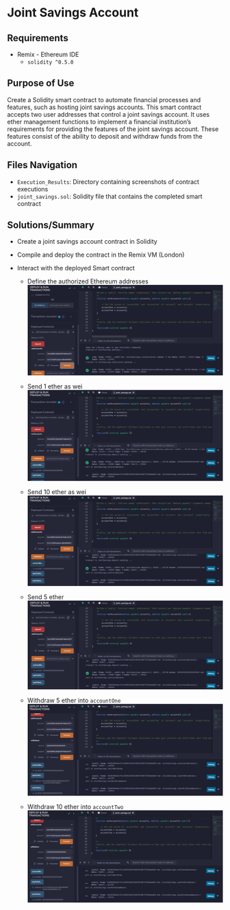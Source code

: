 # Joint Savings Account

## Requirements

* Remix - Ethereum IDE
  * `solidity ^0.5.0`

## Purpose of Use

Create a Solidity smart contract to automate financial processes and features, such as hosting joint savings accounts. This smart contract accepts two user addresses that control a joint savings account. It uses ether management functions to implement a financial institution’s requirements for providing the features of the joint savings account. These features consist of the ability to deposit and withdraw funds from the account.

## Files Navigation

* `Execution_Results`: Directory containing screenshots of contract executions
* `joint_savings.sol`: Solidity file that contains the completed smart contract

## Solutions/Summary

* Create a joint savings account contract in Solidity
* Compile and deploy the contract in the Remix VM (London)
* Interact with the deployed Smart contract
  
  * Define the authorized Ethereum addresses
![alt=“Define the authorized ETH addresses”](Execution_Results/Defined_Authorized_ETH_Addresses.png)
  
  * Send 1 ether as wei
![alt=“Send 1 ether as wei”](Execution_Results/Send_1ETH_as_Wei.png)
  
  * Send 10 ether as wei
![alt=“Send 10 ether as wei”](Execution_Results/Send_10ETH_as_Wei.png)
  
  * Send 5 ether
![alt=“Send 10 ether as wei”](Execution_Results/Send_5ETH.png)
 
  * Withdraw 5 ether into `accountOne`
![alt=“Send 10 ether as wei”](Execution_Results/Withdraw_5ETH_into_1.png)
  
  * Withdraw 10 ether into `accountTwo`
![alt=“Send 10 ether as wei”](Execution_Results/Withdraw_10ETH_into_2.png)